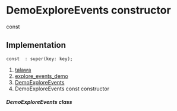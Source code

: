 
<div>

# DemoExploreEvents constructor

</div>


const 



## Implementation

``` language-dart
const  : super(key: key);
```







1.  [talawa](../../index.md)
2.  [explore_events_demo](../../views_demo_screens_explore_events_demo/)
3.  [DemoExploreEvents](../../views_demo_screens_explore_events_demo/DemoExploreEvents-class.md)
4.  DemoExploreEvents const constructor

##### DemoExploreEvents class







